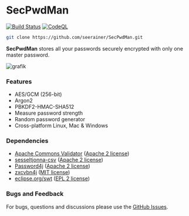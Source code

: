 # SecPwdMan

[![Build Status](https://github.com/seerainer/SecPwdMan/actions/workflows/gradle.yml/badge.svg)](https://github.com/seerainer/SecPwdMan/actions/workflows/gradle.yml)
[![CodeQL](https://github.com/seerainer/SecPwdMan/workflows/CodeQL/badge.svg)](https://github.com/seerainer/SecPwdMan/security/code-scanning)

~~~ sh
git clone https://github.com/seerainer/SecPwdMan.git
~~~

**SecPwdMan** stores all your passwords securely encrypted with only one master password.

![grafik](https://github.com/seerainer/SecPwdMan/assets/50533219/3651e148-d5a7-4f5c-b288-3df4a21ca774)

### Features

- AES/GCM (256-bit)
- Argon2
- PBKDF2-HMAC-SHA512
- Measure password strength
- Random password generator
- Cross-platform Linux, Mac & Windows

### Dependencies

- [Apache Commons Validator](https://commons.apache.org/proper/commons-validator/) ([Apache 2 license](https://www.apache.org/licenses/LICENSE-2.0))
- [sesseltjonna-csv](https://github.com/skjolber/sesseltjonna-csv) ([Apache 2 license](https://www.apache.org/licenses/LICENSE-2.0))
- [Password4j](https://github.com/Password4j/password4j) ([Apache 2 license](https://www.apache.org/licenses/LICENSE-2.0))
- [zxcvbn4j](https://github.com/nulab/zxcvbn4j) ([MIT license](https://github.com/nulab/zxcvbn4j/blob/main/LICENSE.txt))
- [eclipse.org/swt](https://www.eclipse.org/swt/) ([EPL 2 license](https://www.eclipse.org/legal/epl-2.0/))

### Bugs and Feedback

For bugs, questions and discussions please use the [GitHub Issues](https://github.com/seerainer/SecPwdMan/issues).
